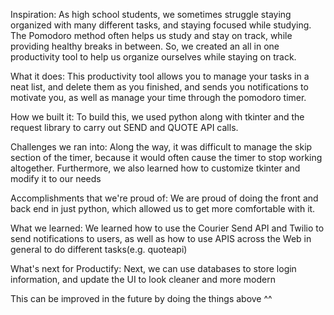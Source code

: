 Inspiration: As high school students, we sometimes struggle staying organized with many different tasks, and staying focused while studying. The Pomodoro method often helps us study and stay on track, while providing healthy breaks in between. So, we created an all in one productivity tool to help us organize ourselves while staying on track.

What it does: This productivity tool allows you to manage your tasks in a neat list, and delete them as you finished, and sends you notifications to motivate you, as well as manage your time through the pomodoro timer.

How we built it: To build this, we used python along with tkinter and the request library to carry out SEND and QUOTE API calls.

Challenges we ran into: Along the way, it was difficult to manage the skip section of the timer, because it would often cause the timer to stop working altogether. Furthermore, we also learned how to customize tkinter and modify it to our needs

Accomplishments that we're proud of: We are proud of doing the front and back end in just python, which allowed us to get more comfortable with it.

What we learned: We learned how to use the Courier Send API and Twilio to send notifications to users, as well as how to use APIS across the Web in general to do different tasks(e.g. quoteapi)

What's next for Productify: Next, we can use databases to store login information, and update the UI to look cleaner and more modern

This can be improved in the future by doing the things above ^^
